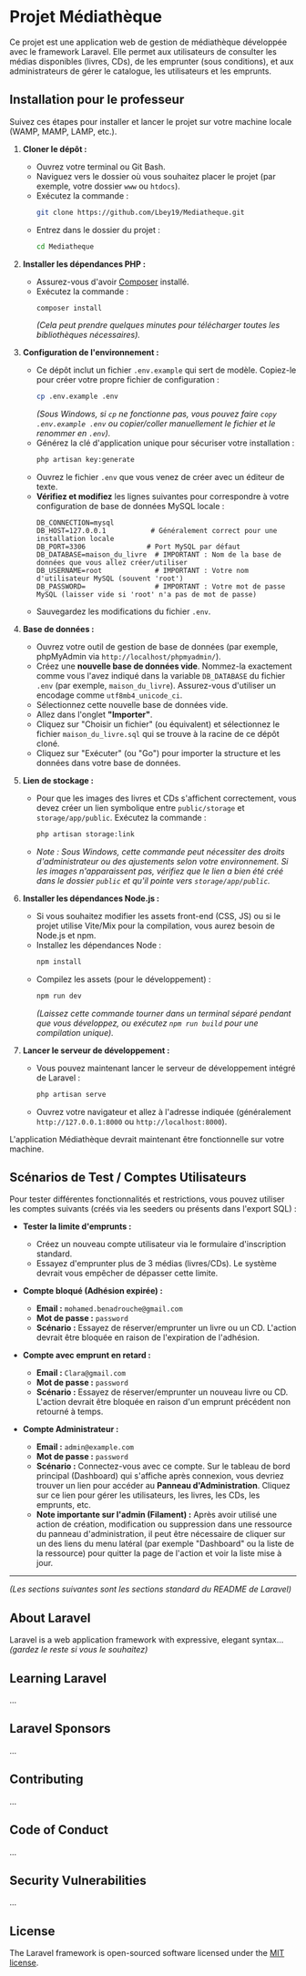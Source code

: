 # Projet Médiathèque 

Ce projet est une application web de gestion de médiathèque développée avec le framework Laravel. Elle permet aux utilisateurs de consulter les médias disponibles (livres, CDs), de les emprunter (sous conditions), et aux administrateurs de gérer le catalogue, les utilisateurs et les emprunts.

## Installation pour le professeur

Suivez ces étapes pour installer et lancer le projet sur votre machine locale (WAMP, MAMP, LAMP, etc.).

1.  **Cloner le dépôt :**
    *   Ouvrez votre terminal ou Git Bash.
    *   Naviguez vers le dossier où vous souhaitez placer le projet (par exemple, votre dossier `www` ou `htdocs`).
    *   Exécutez la commande :
        ```bash
        git clone https://github.com/Lbey19/Mediatheque.git
        ```
    *   Entrez dans le dossier du projet :
        ```bash
        cd Mediatheque
        ```

2.  **Installer les dépendances PHP :**
    *   Assurez-vous d'avoir [Composer](https://getcomposer.org/) installé.
    *   Exécutez la commande :
        ```bash
        composer install
        ```
        *(Cela peut prendre quelques minutes pour télécharger toutes les bibliothèques nécessaires).*

3.  **Configuration de l'environnement :**
    *   Ce dépôt inclut un fichier `.env.example` qui sert de modèle. Copiez-le pour créer votre propre fichier de configuration :
        ```bash
        cp .env.example .env
        ```
        *(Sous Windows, si `cp` ne fonctionne pas, vous pouvez faire `copy .env.example .env` ou copier/coller manuellement le fichier et le renommer en `.env`).*
    *   Générez la clé d'application unique pour sécuriser votre installation :
        ```bash
        php artisan key:generate
        ```
    *   Ouvrez le fichier `.env` que vous venez de créer avec un éditeur de texte.
    *   **Vérifiez et modifiez** les lignes suivantes pour correspondre à votre configuration de base de données MySQL locale :
        ```dotenv
        DB_CONNECTION=mysql
        DB_HOST=127.0.0.1           # Généralement correct pour une installation locale
        DB_PORT=3306               # Port MySQL par défaut
        DB_DATABASE=maison_du_livre  # IMPORTANT : Nom de la base de données que vous allez créer/utiliser
        DB_USERNAME=root             # IMPORTANT : Votre nom d'utilisateur MySQL (souvent 'root')
        DB_PASSWORD=                 # IMPORTANT : Votre mot de passe MySQL (laisser vide si 'root' n'a pas de mot de passe)
        ```
    *   Sauvegardez les modifications du fichier `.env`.

4.  **Base de données :**
    *   Ouvrez votre outil de gestion de base de données (par exemple, phpMyAdmin via `http://localhost/phpmyadmin/`).
    *   Créez une **nouvelle base de données vide**. Nommez-la exactement comme vous l'avez indiqué dans la variable `DB_DATABASE` du fichier `.env` (par exemple, `maison_du_livre`). Assurez-vous d'utiliser un encodage comme `utf8mb4_unicode_ci`.
    *   Sélectionnez cette nouvelle base de données vide.
    *   Allez dans l'onglet **"Importer"**.
    *   Cliquez sur "Choisir un fichier" (ou équivalent) et sélectionnez le fichier `maison_du_livre.sql` qui se trouve à la racine de ce dépôt cloné.
    *   Cliquez sur "Exécuter" (ou "Go") pour importer la structure et les données dans votre base de données.

5.  **Lien de stockage :**
    *   Pour que les images des livres et CDs s'affichent correctement, vous devez créer un lien symbolique entre `public/storage` et `storage/app/public`. Exécutez la commande :
        ```bash
        php artisan storage:link
        ```
    *   *Note : Sous Windows, cette commande peut nécessiter des droits d'administrateur ou des ajustements selon votre environnement. Si les images n'apparaissent pas, vérifiez que le lien a bien été créé dans le dossier `public` et qu'il pointe vers `storage/app/public`.*

6.  **Installer les dépendances Node.js :**
    *   Si vous souhaitez modifier les assets front-end (CSS, JS) ou si le projet utilise Vite/Mix pour la compilation, vous aurez besoin de Node.js et npm.
    *   Installez les dépendances Node :
        ```bash
        npm install
        ```
    *   Compilez les assets (pour le développement) :
        ```bash
        npm run dev
        ```
        *(Laissez cette commande tourner dans un terminal séparé pendant que vous développez, ou exécutez `npm run build` pour une compilation unique).*

7.  **Lancer le serveur de développement :**
    *   Vous pouvez maintenant lancer le serveur de développement intégré de Laravel :
        ```bash
        php artisan serve
        ```
    *   Ouvrez votre navigateur et allez à l'adresse indiquée (généralement `http://127.0.0.1:8000` ou `http://localhost:8000`).

L'application Médiathèque devrait maintenant être fonctionnelle sur votre machine.

## Scénarios de Test / Comptes Utilisateurs

Pour tester différentes fonctionnalités et restrictions, vous pouvez utiliser les comptes suivants (créés via les seeders ou présents dans l'export SQL) :


*   **Tester la limite d'emprunts :**
    *   Créez un nouveau compte utilisateur via le formulaire d'inscription standard.
    *   Essayez d'emprunter plus de 3 médias (livres/CDs). Le système devrait vous empêcher de dépasser cette limite.

*   **Compte bloqué (Adhésion expirée) :**
    *   **Email :** `mohamed.benadrouche@gmail.com`
    *   **Mot de passe :** `password`
    *   **Scénario :** Essayez de réserver/emprunter un livre ou un CD. L'action devrait être bloquée en raison de l'expiration de l'adhésion.

*   **Compte avec emprunt en retard :**
    *   **Email :** `Clara@gmail.com`
    *   **Mot de passe :** `password`
    *   **Scénario :** Essayez de réserver/emprunter un nouveau livre ou CD. L'action devrait être bloquée en raison d'un emprunt précédent non retourné à temps.

*   **Compte Administrateur :**
    *   **Email :** `admin@example.com`
    *   **Mot de passe :** `password`
    *   **Scénario :** Connectez-vous avec ce compte. Sur le tableau de bord principal (Dashboard) qui s'affiche après connexion, vous devriez trouver un lien pour accéder au **Panneau d'Administration**. Cliquez sur ce lien pour gérer les utilisateurs, les livres, les CDs, les emprunts, etc.
    *   **Note importante sur l'admin (Filament) :** Après avoir utilisé une action de création, modification ou suppression dans une ressource du panneau d'administration, il peut être nécessaire de cliquer sur un des liens du menu latéral (par exemple "Dashboard" ou la liste de la ressource) pour quitter la page de l'action et voir la liste mise à jour.



---

*(Les sections suivantes sont les sections standard du README de Laravel)*

## About Laravel

Laravel is a web application framework with expressive, elegant syntax... *(gardez le reste si vous le souhaitez)*

## Learning Laravel

...

## Laravel Sponsors

...

## Contributing

...

## Code of Conduct

...

## Security Vulnerabilities

...

## License

The Laravel framework is open-sourced software licensed under the [MIT license](https://opensource.org/licenses/MIT).
